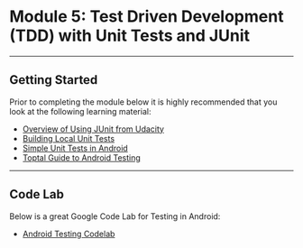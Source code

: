 # Module 5: Test Driven Development (TDD) with Unit Tests and JUnit

***

## Getting Started

Prior to completing the module below it is highly recommended that you look at the following learning material:

- [Overview of Using JUnit from Udacity](https://www.youtube.com/watch?v=oAy4tbBSZEU)
- [Building Local Unit Tests](https://developer.android.com/training/testing/unit-testing/local-unit-tests.html)
- [Simple Unit Tests in Android](https://stfalcon.com/en/blog/post/simple-unit-tests-for-android)
- [Toptal Guide to Android Testing](https://www.toptal.com/android/testing-like-a-true-green-droid)

***

## Code Lab

Below is a great Google Code Lab for Testing in Android:

 - [Android Testing Codelab](https://codelabs.developers.google.com/codelabs/android-testing/#0)
